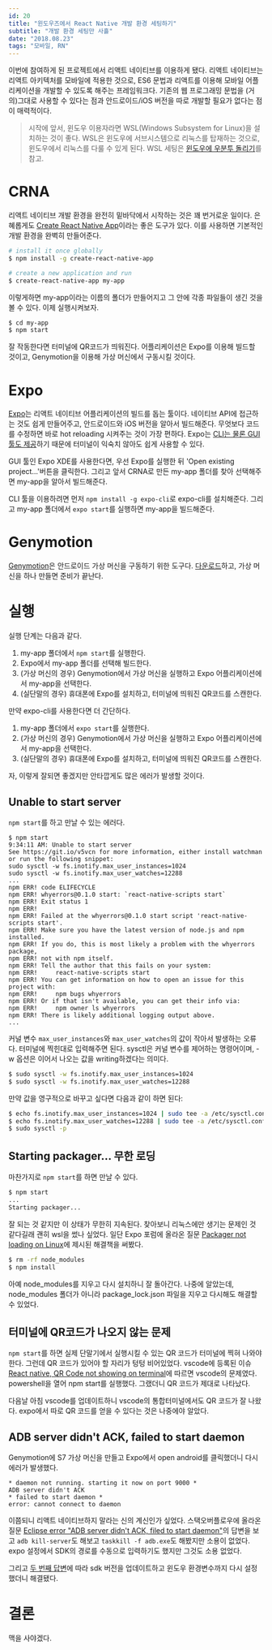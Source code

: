 ```yaml
---
id: 20
title: "윈도우즈에서 React Native 개발 환경 세팅하기"
subtitle: "개발 환경 세팅만 사흘"
date: "2018.08.23"
tags: "모바일, RN"
---
```


이번에 참여하게 된 프로젝트에서 리액트 네이티브를 이용하게 됐다. 리액트 네이티브는 리액트 아키텍처를 모바일에 적용한 것으로, ES6 문법과 리액트를 이용해 모바일 어플리케이션을 개발할 수 있도록 해주는 프레임워크다. 기존의 웹 프로그래밍 문법을 (거의)그대로 사용할 수 있다는 점과 안드로이드/iOS 버전을 따로 개발할 필요가 없다는 점이 매력적이다.

> 시작에 앞서, 윈도우 이용자라면 WSL(Windows Subsystem for Linux)을 설치하는 것이 좋다. WSL은 윈도우에 서브시스템으로 리눅스를 탑재하는 것으로, 윈도우에서 리눅스를 다룰 수 있게 된다. WSL 세팅은 [윈도우에 우분투 돌리기](https://parksb.github.io/article/19.html)를 참고.

# CRNA

리액트 네이티브 개발 환경을 완전히 밑바닥에서 시작하는 것은 꽤 번거로운 일이다. 은혜롭게도 [Create React Native App](https://www.npmjs.com/package/create-react-native-app)이라는 좋은 도구가 있다. 이를 사용하면 기본적인 개발 환경을 완벽히 만들어준다.

```bash
# install it once globally
$ npm install -g create-react-native-app

# create a new application and run
$ create-react-native-app my-app
```

이렇게하면 my-app이라는 이름의 폴더가 만들어지고 그 안에 각종 파일들이 생긴 것을 볼 수 있다. 이제 실행시켜보자.

```bash
$ cd my-app
$ npm start
```

잘 작동한다면 터미널에 QR코드가 띄워진다. 어플리케이션은 Expo를 이용해 빌드할 것이고, Genymotion을 이용해 가상 머신에서 구동시킬 것이다.

# Expo

[Expo](https://expo.io/)는 리액트 네이티브 어플리케이션의 빌드를 돕는 툴이다. 네이티브 API에 접근하는 것도 쉽게 만들어주고, 안드로이드와 iOS 버전을 알아서 빌드해준다. 무엇보다 코드를 수정하면 바로 hot reloading 시켜주는 것이 가장 편하다. Expo는 [CLI는 물론 GUI 툴도 제공](https://docs.expo.io/versions/v29.0.0/introduction/installation)하기 때문에 터미널이 익숙치 않아도 쉽게 사용할 수 있다. 

GUI 툴인 Expo XDE를 사용한다면, 우선 Expo를 실행한 뒤 'Open existing project...'버튼을 클릭한다. 그리고 앞서 CRNA로 만든 my-app 폴더를 찾아 선택해주면 my-app을 알아서 빌드해준다.

CLI 툴을 이용하려면 먼저 `npm install -g expo-cli`로 expo-cli를 설치해준다. 그리고 my-app 폴더에서 `expo start`를 실행하면 my-app을 빌드해준다.

# Genymotion

[Genymotion](https://www.genymotion.com/)은 안드로이드 가상 머신을 구동하기 위한 도구다. [다운로드](https://docs.genymotion.com/latest/Content/01_Get_Started/Installation.htm)하고, 가상 머신을 하나 만들면 준비가 끝난다.

# 실행

실행 단계는 다음과 같다.

1. my-app 폴더에서 `npm start`를 실행한다.
1. Expo에서 my-app 폴더를 선택해 빌드한다.
1. (가상 머신의 경우) Genymotion에서 가상 머신을 실행하고 Expo 어플리케이션에서 my-app을 선택한다.
1. (실단말의 경우) 휴대폰에 Expo를 설치하고, 터미널에 띄워진 QR코드를 스캔한다.

만약 expo-cli를 사용한다면 더 간단하다.

1. my-app 폴더에서 `expo start`를 실행한다.
1. (가상 머신의 경우) Genymotion에서 가상 머신을 실행하고 Expo 어플리케이션에서 my-app을 선택한다.
1. (실단말의 경우) 휴대폰에 Expo를 설치하고, 터미널에 띄워진 QR코드를 스캔한다.

자, 이렇게 잘되면 좋겠지만 안타깝게도 많은 에러가 발생할 것이다.

## Unable to start server

`npm start`를 하고 만날 수 있는 에러다.

```
$ npm start
9:34:11 AM: Unable to start server
See https://git.io/v5vcn for more information, either install watchman or run the following snippet:
sudo sysctl -w fs.inotify.max_user_instances=1024
sudo sysctl -w fs.inotify.max_user_watches=12288
...
npm ERR! code ELIFECYCLE
npm ERR! whyerrors@0.1.0 start: `react-native-scripts start`
npm ERR! Exit status 1
npm ERR! 
npm ERR! Failed at the whyerrors@0.1.0 start script 'react-native-scripts start'.
npm ERR! Make sure you have the latest version of node.js and npm installed.
npm ERR! If you do, this is most likely a problem with the whyerrors package,
npm ERR! not with npm itself.
npm ERR! Tell the author that this fails on your system:
npm ERR!     react-native-scripts start
npm ERR! You can get information on how to open an issue for this project with:
npm ERR!     npm bugs whyerrors
npm ERR! Or if that isn't available, you can get their info via:
npm ERR!     npm owner ls whyerrors
npm ERR! There is likely additional logging output above.
...
```

커널 변수 `max_user_instances`와 `max_user_watches`의 값이 작아서 발생하는 오류다. 터미널에 찍힌대로 입력해주면 된다. sysctl은 커널 변수를 제어하는 명령어이며, -w 옵션은 이어서 나오는 값을 writing하겠다는 의미다.

```bash
$ sudo sysctl -w fs.inotify.max_user_instances=1024
$ sudo sysctl -w fs.inotify.max_user_watches=12288
```

만약 값을 영구적으로 바꾸고 싶다면 다음과 같이 하면 된다:

```bash
$ echo fs.inotify.max_user_instances=1024 | sudo tee -a /etc/sysctl.conf
$ echo fs.inotify.max_user_watches=12288 | sudo tee -a /etc/sysctl.conf
$ sudo sysctl -p
```

## Starting packager... 무한 로딩

마찬가지로 `npm start`를 하면 만날 수 있다.

```bash
$ npm start
...
Starting packager...
```

잘 되는 것 같지만 이 상태가 무한히 지속된다. 찾아보니 리눅스에만 생기는 문제인 것 같다길래 괜히 wsl을 썼나 싶었다. 일단 Expo 포럼에 올라온 질문 [Packager not loading on Linux](https://forums.expo.io/t/packager-not-loading-on-linux/2034)에 제시된 해결책을 써봤다.

```bash
$ rm -rf node_modules
$ npm install
```

아예 node_modules를 지우고 다시 설치하니 잘 돌아간다. 나중에 알았는데, node_modules 폴더가 아니라 package_lock.json 파일을 지우고 다시해도 해결할 수 있었다.

## 터미널에 QR코드가 나오지 않는 문제

`npm start`를 하면 실제 단말기에서 실행시킬 수 있는 QR 코드가 터미널에 찍혀 나와야 한다. 그런데 QR 코드가 있어야 할 자리가 텅텅 비어있었다. vscode에 등록된 이슈 [React native, QR Code not showing on terminal](https://github.com/Microsoft/vscode/issues/32648)에 따르면 vscode의 문제였다. powershell을 열어 npm start를 실행했다. 그랬더니 QR 코드가 제대로 나타났다.

다음날 아침 vscode를 업데이트하니 vscode의 통합터미널에서도 QR 코드가 잘 나왔다. expo에서 따로 QR 코드를 얻을 수 있다는 것은 나중에야 알았다.

## ADB server didn't ACK, failed to start daemon

Genymotion에 S7 가상 머신을 만들고 Expo에서 open android를 클릭했더니 다시 에러가 발생했다.

```
* daemon not running. starting it now on port 9000 *
ADB server didn't ACK
* failed to start daemon *
error: cannot connect to daemon
```

이쯤되니 리액트 네이티브하지 말라는 신의 계신인가 싶었다. 스택오버플로우에 올라온 질문 [Eclipse error "ADB server didn't ACK, filed to start daemon"](https://stackoverflow.com/questions/5703550/eclipse-error-adb-server-didnt-ack-failed-to-start-daemon)의 답변을 보고 `adb kill-server`도 해보고 `taskkill -f adb.exe`도 해봤지만 소용이 없었다. expo 설정에서 SDK의 경로를 수동으로 입력하기도 했지만 그것도 소용 없었다.

그리고 [두 번째 답변](https://stackoverflow.com/a/5829528/8463154)에 따라 sdk 버전을 업데이트하고 윈도우 환경변수까지 다시 설정했더니 해결됐다.

# 결론

맥을 사야겠다.
